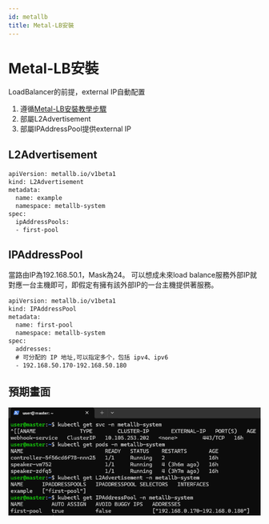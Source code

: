 ```yaml
---
id: metallb
title: Metal-LB安裝
---
```


# Metal-LB安裝
LoadBalancer的前提，external IP自動配置
1. 遵循[Metal-LB安裝教學步驟](https://metallb.universe.tf/installation/)
2. 部屬L2Advertisement
3. 部屬IPAddressPool提供external IP

## L2Advertisement
```
apiVersion: metallb.io/v1beta1
kind: L2Advertisement
metadata:
  name: example
  namespace: metallb-system
spec:
  ipAddressPools:
  - first-pool
```

## IPAddressPool
當路由IP為192.168.50.1，Mask為24。
可以想成未來load balance服務外部IP就對應一台主機即可，即假定有擁有該外部IP的一台主機提供著服務。
```
apiVersion: metallb.io/v1beta1
kind: IPAddressPool
metadata:
  name: first-pool
  namespace: metallb-system
spec:
  addresses:
  # 可分配的 IP 地址,可以指定多个，包括 ipv4、ipv6
  - 192.168.50.170-192.168.50.180
```

## 預期畫面
![metal安裝與IP配置](/img/metallb.png)